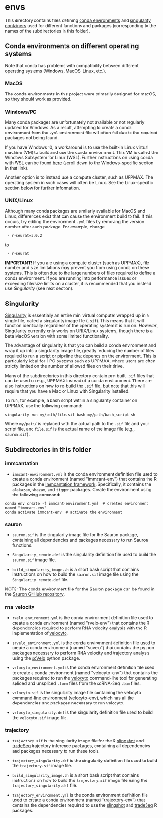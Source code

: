 # envs

This directory contains files defining [conda environments](https://docs.conda.io/projects/conda/en/latest/index.html) and [singularity containers](https://sylabs.io/guides/3.5/user-guide/) used for different functions and packages (corresponding to the names of the subdirectories in this folder).


## Conda environments on different operating systems

Note that conda has problems with compatibility between different operating systems (Windows, MacOS, Linux, etc.).

### MacOS

The conda environments in this project were primarily designed for macOS, so they should work as provided. 

### Windows/PC

Many conda packages are unfortunately not available or not regularly updated for Windows. As a result, attempting to create a conda environment from the `.yml` environment file will often fail due to the required packages not being found.

If you have Windows 10, a workaround is to use the built-in Linux virtual machine (VM) to build and use the conda environment. This VM is called the Windows Subsystem for Linux (WSL). Further instructions on using conda with WSL can be found [here](https://nbisweden.github.io/workshop-scRNAseq/conda_instructions.html) (scroll down to the Windows-specific section in that link).

Another option is to instead use a compute cluster, such as UPPMAX. The operating system in such cases will often be Linux. See the Linux-specific section below for further information.

### UNIX/Linux

Although many conda packages are similarly available for MacOS and Linux, differences exist that can cause the environment build to fail. If this occurs, try editing the environment `.yml` files by removing the version number after each package. For example, change
```
 - r-seurat=3.0.2
```
to
```
 - r-seurat
```

**IMPORTANT!** If you are using a compute cluster (such as UPPMAX), file number and size limitations may prevent you from using conda on these systems. This is often due to the large numbers of files required to define a conda environment. If you are running into performance issues or exceeding file/size limits on a cluster, it is recommended that you instead use *Singularity* (see next section).


## Singularity

[Singularity](https://sylabs.io/guides/latest/user-guide/) is essentially an entire mini virtual computer wrapped up in a single file, called a singularity image file (`.sif`). This means that it will function identically regardless of the operating system it is run on. _However_, Singularity currently only works on UNIX/Linux systems, though there is a beta MacOS version with some limited functionality.

The advantage of singularity is that you can build a conda environment and wrap it up into a singularity image file, greatly reducing the number of files required to run a script or pipeline that depends on the environment. This is particularly ideal for HPC systems such as UPPMAX, where users are often strictly limited on the number of allowed files on their drive.

Many of the subdirectories in this directory contain pre-built `.sif` files that can be used on e.g., UPPMAX instead of a conda environment. There are also instructions on how to re-build the `.sif` file, but note that this will require that you have a Mac or Linux with Singularity installed.

To run, for example, a bash script within a singularity container on UPPMAX, use the following command:
```
singularity run my/path/file.sif bash my/path/bash_script.sh
```

Where `my/path/` is replaced with the actual path to the `.sif` file and your script file, and `file.sif` is the actual name of the image file (e.g., `sauron.sif`).


## Subdirectories in this folder

### immcantation

- `immcant-environment.yml` is the conda environment definition file used to create a conda environment (named "immcant-env") that contains the R packages in the [Immcantation framework](https://immcantation.readthedocs.io/en/stable/). Specifically, it contains the `alakazam`, `shazam`, and `tigger` packages. Create the environment using the following command:

```
conda env create -f immcant-environment.yml  # creates environment named "immcant-env"
conda activate immcant-env  # activate the environment
```


### sauron

- `sauron.sif` is the singularity image file for the Sauron package, containing all dependencies and packages necessary to run Sauron functions.

- `Singularity_remote.def` is the singularity definition file used to build the `sauron.sif` image file.

- `build_singularity_image.sh` is a short bash script that contains instructions on how to build the `sauron.sif` image file using the `Singularity_remote.def` file.

NOTE: The conda environment file for the Sauron package can be found in the [Sauron GitHub repository](https://github.com/NBISweden/sauron).


### rna_velocity

- `rvelo_environment.yml` is the conda environment definition file used to create a conda environment (named "rvelo-env") that contains the R dependencies required to perform RNA velocity analysis with the R implementation of [velocyto](http://velocyto.org/).

- `scvelo_environment.yml` is the conda environment definition file used to create a conda environment (named "scvelo") that contains the python packages necessary to perform RNA velocity and trajectory analysis using the [scVelo](https://scvelo.readthedocs.io/api.html) python package. 

- `velocyto_environment.yml` is the conda environment definition file used to create a conda environment (named "velocyto-env") that contains the packages required to run the [velocyto](http://velocyto.org/) command-line tool for generating spliced and unspliced `.loom` files from the scRNA-Seq `.bam` files.

- `velocyto.sif` is the singularity image file containing the velocyto command-line environment (velocyto-env), which has all the dependencies and packages necessary to run velocyto.

- `velocyto_singularity.def` is the singularity definition file used to build the `velocyto.sif` image file.


### trajectory

- `trajectory.sif` is the singularity image file for the R [slingshot](https://bioconductor.org/packages/release/bioc/vignettes/slingshot/inst/doc/vignette.html) and [tradeSeq](https://www.bioconductor.org/packages/release/bioc/vignettes/tradeSeq/inst/doc/tradeSeq.html) trajectory inference packages, containing all dependencies and packages necessary to run these tools.

- `trajectory_singularity.def` is the singularity definition file used to build the `trajectory.sif` image file.

- `build_singularity_image.sh` is a short bash script that contains instructions on how to build the `trajectory.sif` image file using the `trajectory_singularity.def` file.

- `trajectory_environment.yml` is the conda environment definition file used to create a conda environment (named "trajectory-env") that contains the dependencies required to use the [slingshot](https://bioconductor.org/packages/release/bioc/vignettes/slingshot/inst/doc/vignette.html) and [tradeSeq](https://www.bioconductor.org/packages/release/bioc/vignettes/tradeSeq/inst/doc/tradeSeq.html) R packages.
















